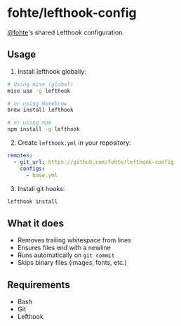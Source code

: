 # fohte/lefthook-config

[@fohte](https://github.com/fohte)'s shared Lefthook configuration.

## Usage

1. Install lefthook globally:
```bash
# Using mise (global)
mise use -g lefthook

# or using Homebrew
brew install lefthook

# or using npm
npm install -g lefthook
```

2. Create `lefthook.yml` in your repository:
```yaml
remotes:
  - git_url: https://github.com/fohte/lefthook-config
    configs:
      - base.yml
```

3. Install git hooks:
```bash
lefthook install
```

## What it does

- Removes trailing whitespace from lines
- Ensures files end with a newline
- Runs automatically on `git commit`
- Skips binary files (images, fonts, etc.)

## Requirements

- Bash
- Git
- Lefthook
